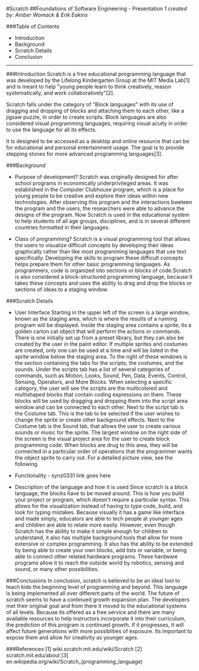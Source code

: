 #Scratch
##Foundations of Software Engineering - Presentation 1
*created by: Amber Womack & Erik Eakins*

###Table of Contents

- Introduction
- Background
- Scratch Details
- Conclusion
------------------------------------------------
###Introduction
Scratch is a free educational programming language that was developed by the Lifelong Kindergarten Group at the MIT Media Lab[1] and is meant to help "young people learn to think creatively, reason systematically, and work collaboratively"[2].

Scratch falls under the category of "Block languages" with its use of dragging and dropping of blocks and attaching them to each other, like a jigsaw puzzle, in order to create scripts.  Block languages are also considered visual programming languages, requiring visual acuity in order to use the language for all its effects.

It is designed to be accessed as a desktop and online resource that can be for educational and personal entertainment usage. The goal is to provide stepping stones for more advanced programming languages[3].

###Background
- Purpose of development?
Scratch was originally designed for after school programs in economically underprivileged areas. It was established in the Computer Clubhouse program, which is a place for young people to be creative and explore their ideas within new technologies. After observing this program and the interactions bweteen the program and  the users, the researchers were able to advance the designs of the program. Now Scratch is used in the educational system to help students of all age groups, disciplines, and is in several different countries formatted in their languages.  

- Class of programming?
Scratch is a visual programming tool that allows the users to visualize difficult concepts by developing their ideas graphically rather than like most programming languages that use text specifically. Developing the skills to program these difficult concepts helps prepare them for other basic programming languages. As programmers, code is organized into sections or blocks of code.Scratch is also considered a block-structured programming language, because it takes these concepts and uses the ability to drag and drop the blocks or sections of ideas to a staging window.   


###Scratch Details
- User Interface 
Starting in the upper left of the screen is a large window, known as the staging area, which is where the results of a running program will be displayed. Inside the staging area contains a sprite; its a golden carton cat object that will perform the actions or commands. There is one initially set up from a preset library, but they can also be created by the user in the paint editor. If multiple sprites and costumes are created, only one can be used at a time and will be listed in the sprite window below the staging area. To the right of these windows is the section containing the tabs for the scripts, the costumes, and the sounds. Under the scripts tab has a list of several categories of commands, such as Motion, Looks, Sound, Pen, Data, Events, Control, Sensing, Operators, and More Blocks. When selecting a specific category, the user will see the scripts are the multicolored and multishaped blocks that contain coding expressions on them. These blocks will be used by dragging and dropping them into the script area window and can be connected to each other. Next to the script tab is the Costume tab. This is the tab to be selected if the user wishes to change the sprite or create other background effects. Next to the Costume tab is the Sound tab, that allows the user to create various sounds or music for the sprite. The largest window on the right side of the screen is the visual project area for the user to create block programming code. When blocks are drug to this area, they will be connected in a particular order of operations that the programmer wants the object sprite to carry out. For a detailed picture view, see the following. 

- Functionality - synz0331 link goes here

- Description of the language and how it is used
Since scratch is a block language, the blocks have to be moved around. This is how you build your project or program, which doesn't require a particular syntax. This allows for the visualization instead of having to type code, build, and look for typing mistakes. Because visually it has a game like interface and made simply, educators are able to tech people at younger ages and children are able to relate more easily. However, even though Scratch has the ability to make it simple enough for children to understand, it also has multiple background tools that allow for more extensive or complex programming. It also has the ability to be extended by being able to create your own blocks, add lists or variable, or being able to connect other related hardware programs. These hardware programs allow it to reach the outside world by robotics, sensing and sound, or many other possibilities. 


###Conclusions
In conclusion, scratch is believed to be an ideal tool to teach kids the beginning level of programming and beyond. This language is being implemented all over different parts of the world. The future of scratch seems to have a continued growth expansion plan. The developers met their original goal and from there it moved to the educational systems of all levels. Because its offered as a free service and there are many available resources to help instructors incorporate it into their curriculum, the prediction of this program is continued growth. If it progresses, it will affect future generations with more possiblities of exposure. Its important to expose them and allow for creativity as younger ages. 


###References
[1] wiki.scratch.mit.edu/wiki/Scratch
[2] scratch.mit.edu/about
[3] en.wikipedia.org/wiki/Scratch_(programming_language)
